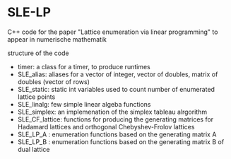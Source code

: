 # SLE-LP
C++ code for the paper "Lattice enumeration via linear programming" to appear in numerische mathematik

structure of the code

  + timer: a class for a timer, to produce runtimes
  + SLE_alias: aliases for a vector of integer, vector of doubles, matrix of doubles (vector of rows)
  + SLE_static: static int variables used to count number of enumerated lattice points
  + SLE_linalg: few simple linear algeba functions
  + SLE_simplex: an implemenation of the simplex tableau alrgorithm
  + SLE_CF_lattice: functions for producing the generating matrices for Hadamard lattices and orthogonal Chebyshev-Frolov lattices
  + SLE_LP_A : enumeration functions based on the generating matrix A
  + SLE_LP_B : enumeration functions based on the generating matrix B of dual lattice
    
